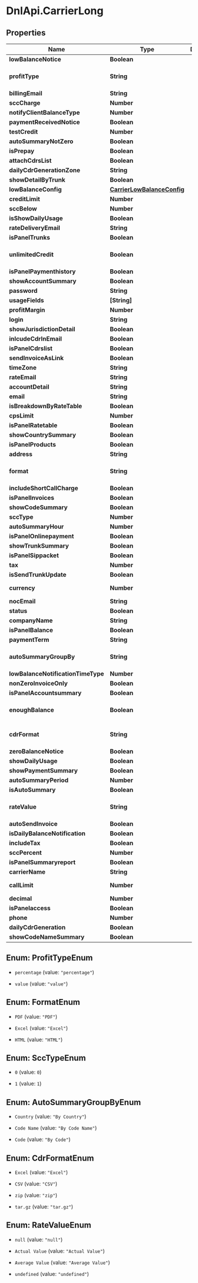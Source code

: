 # DnlApi.CarrierLong

## Properties
Name | Type | Description | Notes
------------ | ------------- | ------------- | -------------
**lowBalanceNotice** | **Boolean** |  | [optional] 
**profitType** | **String** |  | [optional] [default to &#39;percentage&#39;]
**billingEmail** | **String** |  | [optional] 
**sccCharge** | **Number** |  | [optional] 
**notifyClientBalanceType** | **Number** |  | [optional] 
**paymentReceivedNotice** | **Boolean** |  | [optional] 
**testCredit** | **Number** |  | [optional] 
**autoSummaryNotZero** | **Boolean** |  | [optional] 
**isPrepay** | **Boolean** |  | [optional] 
**attachCdrsList** | **Boolean** |  | [optional] 
**dailyCdrGenerationZone** | **String** |  | [optional] 
**showDetailByTrunk** | **Boolean** |  | [optional] 
**lowBalanceConfig** | [**CarrierLowBalanceConfig**](CarrierLowBalanceConfig.md) |  | [optional] 
**creditLimit** | **Number** |  | [optional] 
**sccBelow** | **Number** |  | [optional] 
**isShowDailyUsage** | **Boolean** |  | [optional] 
**rateDeliveryEmail** | **String** |  | [optional] 
**isPanelTrunks** | **Boolean** |  | [optional] 
**unlimitedCredit** | **Boolean** |  | [optional] [default to false]
**isPanelPaymenthistory** | **Boolean** |  | [optional] 
**showAccountSummary** | **Boolean** |  | [optional] 
**password** | **String** |  | [optional] 
**usageFields** | **[String]** |  | [optional] 
**profitMargin** | **Number** |  | [optional] 
**login** | **String** |  | [optional] 
**showJurisdictionDetail** | **Boolean** |  | [optional] 
**inlcudeCdrInEmail** | **Boolean** |  | [optional] 
**isPanelCdrslist** | **Boolean** |  | [optional] 
**sendInvoiceAsLink** | **Boolean** |  | [optional] 
**timeZone** | **String** |  | [optional] 
**rateEmail** | **String** |  | [optional] 
**accountDetail** | **String** |  | [optional] 
**email** | **String** |  | [optional] 
**isBreakdownByRateTable** | **Boolean** |  | [optional] 
**cpsLimit** | **Number** |  | [optional] 
**isPanelRatetable** | **Boolean** |  | [optional] 
**showCountrySummary** | **Boolean** |  | [optional] 
**isPanelProducts** | **Boolean** |  | [optional] 
**address** | **String** |  | [optional] 
**format** | **String** |  | [optional] [default to &#39;PDF&#39;]
**includeShortCallCharge** | **Boolean** |  | [optional] 
**isPanelInvoices** | **Boolean** |  | [optional] 
**showCodeSummary** | **Boolean** |  | [optional] 
**sccType** | **Number** |  | [optional] 
**autoSummaryHour** | **Number** |  | [optional] 
**isPanelOnlinepayment** | **Boolean** |  | [optional] 
**showTrunkSummary** | **Boolean** |  | [optional] 
**isPanelSippacket** | **Boolean** |  | [optional] 
**tax** | **Number** |  | [optional] 
**isSendTrunkUpdate** | **Boolean** |  | [optional] 
**currency** | **Number** |  | [optional] [default to 1]
**nocEmail** | **String** |  | [optional] 
**status** | **Boolean** |  | [optional] 
**companyName** | **String** |  | [optional] 
**isPanelBalance** | **Boolean** |  | [optional] 
**paymentTerm** | **String** |  | [optional] 
**autoSummaryGroupBy** | **String** |  | [optional] [default to &#39;By Country&#39;]
**lowBalanceNotificationTimeType** | **Number** |  | [optional] 
**nonZeroInvoiceOnly** | **Boolean** |  | [optional] 
**isPanelAccountsummary** | **Boolean** |  | [optional] 
**enoughBalance** | **Boolean** |  | [optional] [default to false]
**cdrFormat** | **String** |  | [optional] [default to &#39;Excel&#39;]
**zeroBalanceNotice** | **Boolean** |  | [optional] 
**showDailyUsage** | **Boolean** |  | [optional] 
**showPaymentSummary** | **Boolean** |  | [optional] 
**autoSummaryPeriod** | **Number** |  | [optional] 
**isAutoSummary** | **Boolean** |  | [optional] 
**rateValue** | **String** |  | [optional] [default to &#39;null&#39;]
**autoSendInvoice** | **Boolean** |  | [optional] 
**isDailyBalanceNotification** | **Boolean** |  | [optional] 
**includeTax** | **Boolean** |  | [optional] 
**sccPercent** | **Number** |  | [optional] 
**isPanelSummaryreport** | **Boolean** |  | [optional] 
**carrierName** | **String** |  | [optional] 
**callLimit** | **Number** |  | [optional] [default to 0]
**decimal** | **Number** |  | [optional] 
**isPanelaccess** | **Boolean** |  | [optional] 
**phone** | **Number** |  | [optional] 
**dailyCdrGeneration** | **Boolean** |  | [optional] 
**showCodeNameSummary** | **Boolean** |  | [optional] 


<a name="ProfitTypeEnum"></a>
## Enum: ProfitTypeEnum


* `percentage` (value: `"percentage"`)

* `value` (value: `"value"`)




<a name="FormatEnum"></a>
## Enum: FormatEnum


* `PDF` (value: `"PDF"`)

* `Excel` (value: `"Excel"`)

* `HTML` (value: `"HTML"`)




<a name="SccTypeEnum"></a>
## Enum: SccTypeEnum


* `0` (value: `0`)

* `1` (value: `1`)




<a name="AutoSummaryGroupByEnum"></a>
## Enum: AutoSummaryGroupByEnum


* `Country` (value: `"By Country"`)

* `Code Name` (value: `"By Code Name"`)

* `Code` (value: `"By Code"`)




<a name="CdrFormatEnum"></a>
## Enum: CdrFormatEnum


* `Excel` (value: `"Excel"`)

* `CSV` (value: `"CSV"`)

* `zip` (value: `"zip"`)

* `tar.gz` (value: `"tar.gz"`)




<a name="RateValueEnum"></a>
## Enum: RateValueEnum


* `null` (value: `"null"`)

* `Actual Value` (value: `"Actual Value"`)

* `Average Value` (value: `"Average Value"`)

* `undefined` (value: `"undefined"`)




